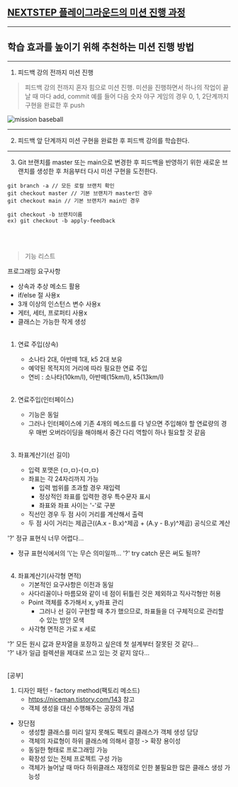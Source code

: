## [NEXTSTEP 플레이그라운드의 미션 진행 과정](https://github.com/next-step/nextstep-docs/blob/master/playground/README.md)

---
## 학습 효과를 높이기 위해 추천하는 미션 진행 방법

---
1. 피드백 강의 전까지 미션 진행 
> 피드백 강의 전까지 혼자 힘으로 미션 진행. 미션을 진행하면서 하나의 작업이 끝날 때 마다 add, commit
> 예를 들어 다음 숫자 야구 게임의 경우 0, 1, 2단계까지 구현을 완료한 후 push

![mission baseball](https://raw.githubusercontent.com/next-step/nextstep-docs/master/playground/images/mission_baseball.png)

---
2. 피드백 앞 단계까지 미션 구현을 완료한 후 피드백 강의를 학습한다.

---
3. Git 브랜치를 master 또는 main으로 변경한 후 피드백을 반영하기 위한 새로운 브랜치를 생성한 후 처음부터 다시 미션 구현을 도전한다.

```
git branch -a // 모든 로컬 브랜치 확인
git checkout master // 기본 브랜치가 master인 경우
git checkout main // 기본 브랜치가 main인 경우

git checkout -b 브랜치이름
ex) git checkout -b apply-feedback
```
<br><br>

> 기능 리스트

프로그래밍 요구사항
- 상속과 추상 메소드 활용
- if/else 절 사용x
- 3개 이상의 인스턴스 변수 사용x
- 게터, 세터, 프로퍼티 사용x
- 클래스는 가능한 작게 생성
<br><br>

1. 연료 주입(상속)
   - 소나타 2대, 아반떼 1대, k5 2대 보유
   - 예약된 목적지의 거리에 따라 필요한 연료 주입
   - 연비 : 소나타(10km/l), 아반떼(15km/l), k5(13km/l)
<br><br>

2. 연료주입(인터페이스)
   - 기능은 동일
   - 그러나 인터페이스에 기존 4개의 메소드를 다 넣으면 주입해야 할 연료량의 경우 매번 오버라이딩을 해야해서 중간 다리 역할이 하나 필요할 것 같음
<br><br>

3. 좌표계산기(선 길이)
   - 입력 포맷은 (ㅁ,ㅁ)-(ㅁ,ㅁ)
   - 좌표는 각 24자리까지 가능
      - 입력 범위를 초과할 경우 재입력
      - 정상적인 좌표를 입력한 경우 특수문자 표시
      - 좌표와 좌표 사이는 '-'로 구분
   - 직선인 경우 두 점 사이 거리를 계산해서 출력
   - 두 점 사이 거리는 제곱근((A.x - B.x)^제곱 + (A.y - B.y)^제곱) 공식으로 계산  
   
'?' 정규 표현식 너무 어렵다...
   - 정규 표현식에서의 '\\'는 무슨 의미일까...
'?' try catch 문은 써도 될까?
<br><br>

4. 좌표계산기(사각형 면적)
   - 기본적인 요구사항은 이전과 동일
   - 사다리꼴이나 마름모와 같이 네 점이 뒤틀린 것은 제외하고 직사각형만 허용
   - Point 객체를 추가해서 x, y좌표 관리
      - 그러나 선 길이 구현할 때 추가 했으므로, 좌표들을 더 구체적으로 관리할 수 있는 방안 모색
   - 사각형 면적은 가로 x 세로  

'?' 모든 원시 값과 문자열을 포장하고 싶은데 첫 설계부터 잘못된 것 같다...  
'?' 내가 일급 컬렉션을 제대로 쓰고 있는 것 같지 않다...
<br><br>

[공부]  
1. 디자인 패턴 - factory method(팩토리 메소드)
   - https://niceman.tistory.com/143 참고
   - 객체 생성을 대신 수행해주는 공장의 개념
- 장단점
   - 생성할 클래스를 미리 알지 못해도 팩토리 클래스가 객체 생성 담당
   - 객체의 자료형이 하위 클래스에 의해서 결정 -> 확장 용이성
   - 동일한 형태로 프로그래밍 가능
   - 확장성 있는 전체 프로젝트 구성 가능
   - 객체가 늘어날 때 마다 하위클래스 재정의로 인한 불필요한 많은 클래스 생성 가능성
